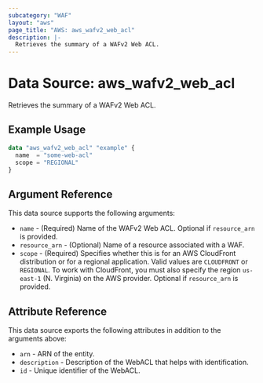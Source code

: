 ```yaml
---
subcategory: "WAF"
layout: "aws"
page_title: "AWS: aws_wafv2_web_acl"
description: |-
  Retrieves the summary of a WAFv2 Web ACL.
---
```


# Data Source: aws_wafv2_web_acl

Retrieves the summary of a WAFv2 Web ACL.

## Example Usage

```terraform
data "aws_wafv2_web_acl" "example" {
  name  = "some-web-acl"
  scope = "REGIONAL"
}
```

## Argument Reference

This data source supports the following arguments:

* `name` - (Required) Name of the WAFv2 Web ACL. Optional if `resource_arn` is provided.
* `resource_arn` - (Optional) Name of a resource associated with a WAF.
* `scope` - (Required) Specifies whether this is for an AWS CloudFront distribution or for a regional application. Valid values are `CLOUDFRONT` or `REGIONAL`. To work with CloudFront, you must also specify the region `us-east-1` (N. Virginia) on the AWS provider. Optional if `resource_arn` is provided.

## Attribute Reference

This data source exports the following attributes in addition to the arguments above:

* `arn` - ARN of the entity.
* `description` - Description of the WebACL that helps with identification.
* `id` - Unique identifier of the WebACL.
